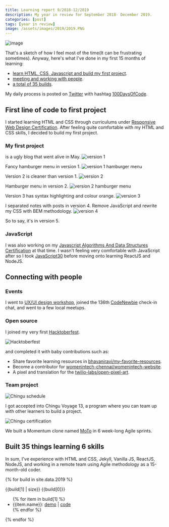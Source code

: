 ```yaml
---
title: Learning report 9/2018-12/2019
description: My year in review for September 2018- December 2019.
categories: [post]
tags: [year in review]
image: /assets/images/2019/2019.PNG
---
```


![image]({{page.image}})

That's a sketch of how I feel most of the time(It can be frustrating sometimes). Anyway, here's what I've done in my first 15 months of learning:

- [learn HTML, CSS, Javascript and build my first project](#first-line-of-code-to-first-project).
- [meeting and working with people](#connecting-with-people).
- [a total of 35 builds](#built-35-things-learning-6-skills).

My daily process is posted on [Twitter]({{site.social-links.twitter}}) with hashtag [100DaysOfCode](https://www.100daysofcode.com/).

## First line of code to first project

I started learning HTML and CSS through curriculums under [Responsive Web Design Certification](https://www.freecodecamp.org/certification/ming-yong/responsive-web-design). After feeling quite comfortable with my HTML and CSS skills, I decided to build my first project.

### My first project

is a ugly blog that went alive in May.
![version 1]({{site.baseurl}}/assets/images/2019/jekyll/v1blog.gif)

Fancy hamburger menu in version 1.
![version 1 hamburger menu]({{site.baseurl}}/assets/images/2019/jekyll/v1blogHamburger.gif)

Version 2 is cleaner than version 1.
![version 2]({{site.baseurl}}/assets/images/2019/jekyll/v2blog.gif)

Hamburger menu in version 2.
![version 2 hamburger menu]({{site.baseurl}}/assets/images/2019/jekyll/v2blogHamburger.gif)

Version 3 has syntax highlighting and colour orange.
![version 3]({{site.baseurl}}/assets/images/2019/jekyll/v3blog.gif)

I separated notes with posts in version 4. Remove JavaScript and rewrite my CSS with BEM methodology.
![version 4]({{site.baseurl}}/assets/images/2019/jekyll/v4blog.gif)

So to say, it's in version 5.

### JavaScript

I was also working on my [Javascript Algorithms And Data Structures Certification](https://www.freecodecamp.org/certification/ming-yong/javascript-algorithms-and-data-structures) at that time. I wasn't feeling very comfortable with JavaScript after so I took [JavaScript30](https://javascript30.com/) before moving onto learning ReactJS and NodeJS.

## Connecting with people

### Events

I went to [UX/UI design workshop](https://github.com/ladieslearningcode/llc-ux), joined the 136th [CodeNewbie](https://www.codenewbie.org/chat) check-in chat, and went to a few local meetups.

### Open source

I joined my very first [Hacktoberfest](https://hacktoberfest.digitalocean.com/).

![Hacktoberfest]({{site.baseurl}}/assets/images/2019/opensource/hacktoberfest2019.PNG)

and completed it with baby contributions such as:

- Share favorite learning resources in [bhavaniravi/my-favorite-resources](https://github.com/bhavaniravi/my-favorite-resources).
- Become a contributor for [womenintech-chennai/womenintech-website](https://github.com/womenintech-chennai/womenintech-website).
- A pixel and translation for the [twilio-labs/open-pixel-art](https://github.com/twilio-labs/open-pixel-art).

### Team project

![Chingu schedule]({{site.baseurl}}/assets/images/2019/chingu/chinguSchedule.PNG)

I got accepted into Chingu Voyage 13, a program where you can team up with other learners to build a project.

![Chingu certification]({{site.baseurl}}/assets/images/2019/chingu/chinguCert.PNG)

We built a Momentum clone named [MoTo](https://medium.com/@mingyong/introducing-moto-from-chingu-voyage-13-c1c1f9e98f80) in 6 week-long Agile sprints.

## Built 35 things learning 6 skills

In sum, I've experience with HTML and CSS, Jekyll, Vanilla JS, ReactJS, NodeJS, and working in a remote team using Agile methodology as a 15-month-old coder.

{% for build in site.data.2019 %}
<p>
  {{build[1] | size}} {{build[0]}}
  <ul>
  {% for item in build[1] %}
    <li>{{item.name}}: <a target="_blank" href="{{item.demo}}">demo</a> | <a target="_blank" href="{{item.code}}">code</a></li>
  {% endfor %}
  </ul>
</p>
{% endfor %}
